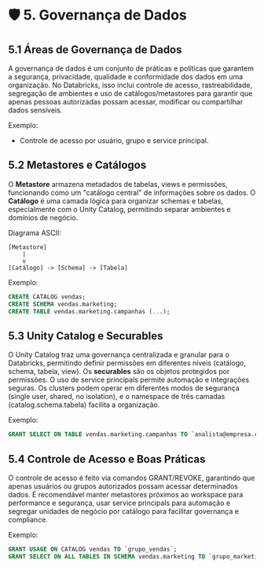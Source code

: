 # 🛡️ 5. Governança de Dados

## 5.1 Áreas de Governança de Dados

A governança de dados é um conjunto de práticas e políticas que garantem a segurança, privacidade, qualidade e conformidade dos dados em uma organização. No Databricks, isso inclui controle de acesso, rastreabilidade, segregação de ambientes e uso de catálogos/metastores para garantir que apenas pessoas autorizadas possam acessar, modificar ou compartilhar dados sensíveis.

Exemplo:
- Controle de acesso por usuário, grupo e service principal.

## 5.2 Metastores e Catálogos

O **Metastore** armazena metadados de tabelas, views e permissões, funcionando como um "catálogo central" de informações sobre os dados. O **Catálogo** é uma camada lógica para organizar schemas e tabelas, especialmente com o Unity Catalog, permitindo separar ambientes e domínios de negócio.

Diagrama ASCII:
```
[Metastore]
    |
    v
[Catálogo] -> [Schema] -> [Tabela]
```

Exemplo:
```sql
CREATE CATALOG vendas;
CREATE SCHEMA vendas.marketing;
CREATE TABLE vendas.marketing.campanhas (...);
```

## 5.3 Unity Catalog e Securables

O Unity Catalog traz uma governança centralizada e granular para o Databricks, permitindo definir permissões em diferentes níveis (catálogo, schema, tabela, view). Os **securables** são os objetos protegidos por permissões. O uso de service principals permite automação e integrações seguras. Os clusters podem operar em diferentes modos de segurança (single user, shared, no isolation), e o namespace de três camadas (catalog.schema.tabela) facilita a organização.

Exemplo:
```sql
GRANT SELECT ON TABLE vendas.marketing.campanhas TO `analista@empresa.com`;
```

## 5.4 Controle de Acesso e Boas Práticas

O controle de acesso é feito via comandos GRANT/REVOKE, garantindo que apenas usuários ou grupos autorizados possam acessar determinados dados. É recomendável manter metastores próximos ao workspace para performance e segurança, usar service principals para automação e segregar unidades de negócio por catálogo para facilitar governança e compliance.

Exemplo:
```sql
GRANT USAGE ON CATALOG vendas TO `grupo_vendas`;
GRANT SELECT ON ALL TABLES IN SCHEMA vendas.marketing TO `grupo_marketing`;
```
